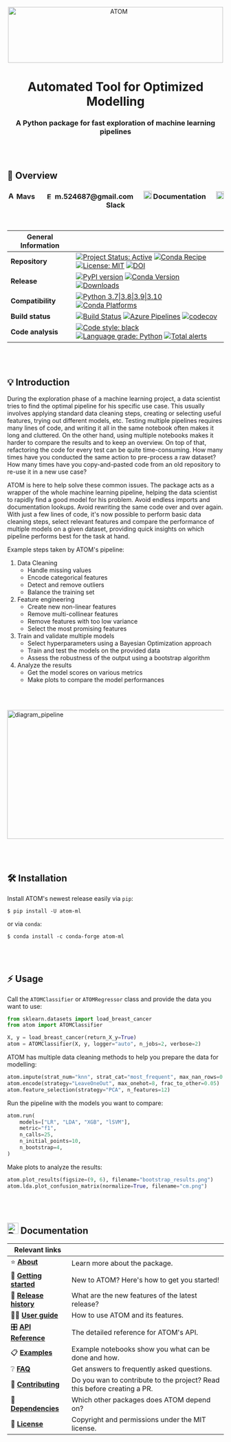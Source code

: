 <div align="center">
<p align="center">
	<img src="https://github.com/tvdboom/ATOM/blob/master/images/logo.png?raw=true" alt="ATOM" title="ATOM" height="130" width="500"/>
</p>

# Automated Tool for Optimized Modelling
### A Python package for fast exploration of machine learning pipelines
</div>

<br><br>



📜 Overview 
-----------

<h3 align="center">
<a href="https://github.com/tvdboom" style="text-decoration: none" draggable="false"><img src="https://github.com/tvdboom/ATOM/blob/master/docs_sources/img/icons/avatar.png?raw=true" alt="Author" height=17 width=17 draggable="false" /> Mavs</a>
&nbsp;&nbsp;&nbsp;&nbsp;
<a href="mailto:m.524687@gmail.com" style="text-decoration: none" draggable="false"><img src="https://github.com/tvdboom/ATOM/blob/master/docs_sources/img/icons/email.png?raw=true" alt="Email" height=15 width=19 draggable="false" /> m.524687@gmail.com</a>
&nbsp;&nbsp;&nbsp;&nbsp;
<a href="https://tvdboom.github.io/ATOM/" style="text-decoration: none" draggable="false"><img src="https://github.com/tvdboom/ATOM/blob/master/docs_sources/img/icons/documentation.png?raw=true" alt="Documentation" height=19 width=19 draggable="false" /> Documentation</a>
&nbsp;&nbsp;&nbsp;&nbsp;
<a href="https://join.slack.com/t/atom-alm7229/shared_invite/zt-upd8uc0z-LL63MzBWxFf5tVWOGCBY5g" style="text-decoration: none" draggable="false"><img src="https://github.com/tvdboom/ATOM/blob/master/docs_sources/img/icons/slack.png?raw=true" alt="Slack" height=18 width=18 draggable="false"/> Slack</a>
</h3>

<br>

**General Information** | |
--- | ---
**Repository** | [![Project Status: Active](https://www.repostatus.org/badges/latest/active.svg)](https://www.repostatus.org/#active) [![Conda Recipe](https://img.shields.io/badge/recipe-atom--ml-green.svg)](https://anaconda.org/conda-forge/atom-ml) [![License: MIT](https://img.shields.io/github/license/tvdboom/ATOM)](https://opensource.org/licenses/MIT) [![DOI](https://zenodo.org/badge/195069958.svg)](https://zenodo.org/badge/latestdoi/195069958)
**Release** | [![PyPI version](https://img.shields.io/pypi/v/atom-ml)](https://pypi.org/project/atom-ml/) [![Conda Version](https://img.shields.io/conda/vn/conda-forge/atom-ml.svg)](https://anaconda.org/conda-forge/atom-ml) [![Downloads](https://pepy.tech/badge/atom-ml)](https://pepy.tech/project/atom-ml)
**Compatibility** | [![Python 3.7\|3.8\|3.9\|3.10](https://img.shields.io/badge/python-3.7%20%7C%203.8%20%7C%203.9%20%7C%203.10-blue?logo=python)](https://www.python.org) [![Conda Platforms](https://img.shields.io/conda/pn/conda-forge/atom-ml.svg)](https://anaconda.org/conda-forge/atom-ml)
**Build status** | [![Build Status](https://github.com/tvdboom/ATOM/workflows/ATOM/badge.svg)](https://github.com/tvdboom/ATOM/actions) [![Azure Pipelines](https://dev.azure.com/conda-forge/feedstock-builds/_apis/build/status/atom-ml-feedstock?branchName=master)](https://dev.azure.com/conda-forge/feedstock-builds/_build/latest?definitionId=10822&branchName=master) [![codecov](https://codecov.io/gh/tvdboom/ATOM/branch/master/graph/badge.svg)](https://codecov.io/gh/tvdboom/ATOM)
**Code analysis** | [![Code style: black](https://img.shields.io/badge/code%20style-black-000000.svg)](https://github.com/psf/black) [![Language grade: Python](https://img.shields.io/lgtm/grade/python/g/tvdboom/ATOM.svg?logo=lgtm&logoWidth=18)](https://lgtm.com/projects/g/tvdboom/ATOM/context:python) [![Total alerts](https://img.shields.io/lgtm/alerts/g/tvdboom/ATOM.svg?logo=lgtm&logoWidth=18)](https://lgtm.com/projects/g/tvdboom/ATOM/alerts/)


<br><br>



💡 Introduction  
---------------

During the exploration phase of a machine learning project, a data
scientist tries to find the optimal pipeline for his specific use case.
This usually involves applying standard data cleaning steps, creating
or selecting useful features, trying out different models, etc. Testing
multiple pipelines requires many lines of code, and writing it all in
the same notebook often makes it long and cluttered. On the other hand,
using multiple notebooks makes it harder to compare the results and to
keep an overview. On top of that, refactoring the code for every test
can be quite time-consuming. How many times have you conducted the same
action to pre-process a raw dataset? How many times have you
copy-and-pasted code from an old repository to re-use it in a new use
case?

ATOM is here to help solve these common issues. The package acts as
a wrapper of the whole machine learning pipeline, helping the data
scientist to rapidly find a good model for his problem. Avoid
endless imports and documentation lookups. Avoid rewriting the same
code over and over again. With just a few lines of code, it's now
possible to perform basic data cleaning steps, select relevant
features and compare the performance of multiple models on a given
dataset, providing quick insights on which pipeline performs best
for the task at hand.

Example steps taken by ATOM's pipeline:

1. Data Cleaning
	* Handle missing values
	* Encode categorical features
    * Detect and remove outliers
	* Balance the training set
2. Feature engineering
    * Create new non-linear features
	* Remove multi-collinear features
	* Remove features with too low variance
	* Select the most promising features
3. Train and validate multiple models
	* Select hyperparameters using a Bayesian Optimization approach
	* Train and test the models on the provided data
	* Assess the robustness of the output using a bootstrap algorithm
4. Analyze the results
    * Get the model scores on various metrics
    * Make plots to compare the model performances


<br/><br/>

<img src="https://github.com/tvdboom/ATOM/blob/master/images/diagram_pipeline.png?raw=true" alt="diagram_pipeline" title="diagram_pipeline" width="900" height="300" />

<br><br>


🛠️ Installation
---------------

Install ATOM's newest release easily via `pip`:

    $ pip install -U atom-ml


or via `conda`:

    $ conda install -c conda-forge atom-ml

<br><br>


⚡ Usage
-------

Call the `ATOMClassifier` or `ATOMRegressor` class and provide the data you want to use:  

```python
from sklearn.datasets import load_breast_cancer
from atom import ATOMClassifier

X, y = load_breast_cancer(return_X_y=True)
atom = ATOMClassifier(X, y, logger="auto", n_jobs=2, verbose=2)
```

ATOM has multiple data cleaning methods to help you prepare the data for modelling:

```python
atom.impute(strat_num="knn", strat_cat="most_frequent", max_nan_rows=0.1)  
atom.encode(strategy="LeaveOneOut", max_onehot=8, frac_to_other=0.05)  
atom.feature_selection(strategy="PCA", n_features=12)
```

Run the pipeline with the models you want to compare:

```python
atom.run(
    models=["LR", "LDA", "XGB", "lSVM"],
    metric="f1",
    n_calls=25,
    n_initial_points=10,
    n_bootstrap=4,
)
```

Make plots to analyze the results: 

```python
atom.plot_results(figsize=(9, 6), filename="bootstrap_results.png")  
atom.lda.plot_confusion_matrix(normalize=True, filename="cm.png")
```

<br><br>


<img src="https://github.com/tvdboom/ATOM/blob/master/docs_sources/img/icons/documentation.png?raw=true" alt="Documentation" height=26 width=26 draggable="false" /> Documentation
----------------
  
**Relevant links** | |
--- | ---
⭐ **[About](https://tvdboom.github.io/ATOM/latest/release_history/)** | Learn more about the package.
🚀 **[Getting started](https://tvdboom.github.io/ATOM/latest/getting_started/)** | New to ATOM? Here's how to get you started!
📢 **[Release history](https://tvdboom.github.io/ATOM/latest/release_history/)** | What are the new features of the latest release?
👨‍💻 **[User guide](https://tvdboom.github.io/ATOM/latest/user_guide/introduction/)** | How to use ATOM and its features.
🎛️ **[API Reference](https://tvdboom.github.io/ATOM/latest/API/ATOM/atomclassifier/)** | The detailed reference for ATOM's API.
📋 **[Examples](https://tvdboom.github.io/ATOM/latest/examples/binary_classification/)** | Example notebooks show you what can be done and how.
❔ **[FAQ](https://tvdboom.github.io/ATOM/latest/faq/)** | Get answers to frequently asked questions.
🔧 **[Contributing](https://tvdboom.github.io/ATOM/latest/contributing/)** | Do you wan to contribute to the project? Read this before creating a PR.
🌳 **[Dependencies](https://tvdboom.github.io/ATOM/latest/dependencies/)** | Which other packages does ATOM depend on?
📃 **[License](https://tvdboom.github.io/ATOM/latest/license/)** | Copyright and permissions under the MIT license.
